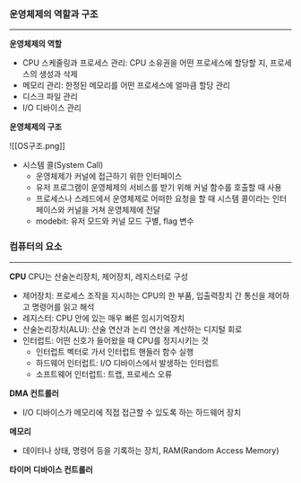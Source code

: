 ### 운영체제의 역할과 구조
---
**운영체제의 역할**
- CPU 스케줄링과 프로세스 관리: CPU 소유권을 어떤 프로세스에 할당할 지, 프로세스의 생성과 삭제
- 메모리 관리: 한정된 메모리를 어떤 프로세스에 얼마큼 할당 관리
- 디스크 파일 관리
- I/O 디바이스 관리

**운영체제의 구조**

![[OS구조.png]]
- 시스템 콜(System Call)
	- 운영체제가 커널에 접근하기 위한 인터페이스
	- 유저 프로그램이 운영체제의 서비스를 받기 위해 커널 함수를 호출할 때 사용
	- 프로세스나 스레드에서 운영체제로 어떠한 요청을 할 때 시스템 콜이라는 인터페이스와 커널을 거쳐 운영체제에 전달
	- modebit: 유저 모드와 커널 모드 구별, flag 변수

### 컴퓨터의 요소
---
**CPU**
CPU는 산술논리장치, 제어장치, 레지스터로 구성
- 제어장치: 프로세스 조작을 지시하는 CPU의 한 부품, 입출력장치 간 통신을 제어하고 명령어를 읽고 해석
- 레지스터: CPU 안에 있는 매우 빠른 임시기억장치
- 산술논리장치(ALU): 산술 연산과 논리 연산을 계산하는 디지털 회로
- 인터럽트: 어떤 신호가 들어왔을 때 CPU를 정지시키는 것
	- 인터럽트 벡터로 가서 인터럽트 핸들러 함수 실행
	- 하드웨어 인터럽트: I/O 디바이스에서 발생하는 인터럽트
	- 소프트웨어 인터럽트: 트랩, 프로세스 오류

**DMA 컨트롤러**
- I/O 디바이스가 메모리에 직접 접근할 수 있도록 하는 하드웨어 장치

**메모리**
- 데이터나 상태, 명령어 등을 기록하는 장치, RAM(Random Access Memory)

**타이머**
**디바이스 컨트롤러**

